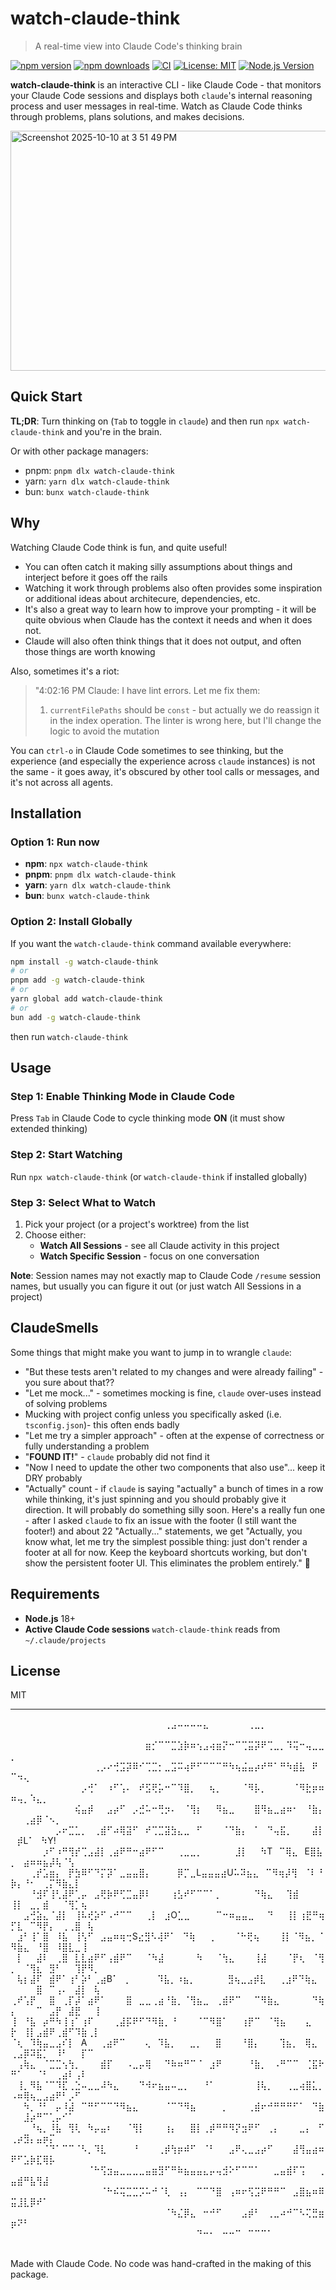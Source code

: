 # watch-claude-think

> A real-time view into Claude Code's thinking brain

[![npm version](https://img.shields.io/npm/v/watch-claude-think.svg)](https://www.npmjs.com/package/watch-claude-think)
[![npm downloads](https://img.shields.io/npm/dm/watch-claude-think.svg)](https://www.npmjs.com/package/watch-claude-think)
[![CI](https://github.com/bporterfield/watch-claude-think/actions/workflows/ci.yml/badge.svg)](https://github.com/bporterfield/watch-claude-think/actions/workflows/ci.yml)
[![License: MIT](https://img.shields.io/badge/License-MIT-yellow.svg)](https://opensource.org/licenses/MIT)
[![Node.js Version](https://img.shields.io/node/v/watch-claude-think.svg)](https://nodejs.org)

**watch-claude-think** is an interactive CLI - like Claude Code - that monitors your Claude Code sessions and displays both `claude`'s internal reasoning process and user messages in real-time. Watch as Claude Code thinks through problems, plans solutions, and makes decisions.

<img width="1135" height="384" alt="Screenshot 2025-10-10 at 3 51 49 PM" src="https://github.com/user-attachments/assets/530ea39f-45db-4756-b5e2-b894d0323a63" />

## Quick Start

**TL;DR**: Turn thinking on (`Tab` to toggle in `claude`) and then run `npx watch-claude-think` and you're in the brain.

Or with other package managers:

- pnpm: `pnpm dlx watch-claude-think`
- yarn: `yarn dlx watch-claude-think`
- bun: `bunx watch-claude-think`

## Why

Watching Claude Code think is fun, and quite useful!

- You can often catch it making silly assumptions about things and interject before it goes off the rails
- Watching it work through problems also often provides some inspiration or additional ideas about architecure, dependencies, etc.
- It's also a great way to learn how to improve your prompting - it will be quite obvious when Claude has the context it needs and when it does not.
- Claude will also often think things that it does not output, and often those things are worth knowing

Also, sometimes it's a riot:

> "4:02:16 PM Claude: I have lint errors. Let me fix them:
>
> 1.  `currentFilePaths` should be `const` - but actually we do reassign it in the index operation. The linter is wrong here, but I'll change the logic to avoid the mutation

You can `ctrl-o` in Claude Code sometimes to see thinking, but the experience (and especially the experience across `claude` instances) is not the same - it goes away, it's obscured by other tool calls or messages, and it's not across all agents.

## Installation

### Option 1: Run now

- **npm**: `npx watch-claude-think`
- **pnpm**: `pnpm dlx watch-claude-think`
- **yarn**: `yarn dlx watch-claude-think`
- **bun**: `bunx watch-claude-think`

### Option 2: Install Globally

If you want the `watch-claude-think` command available everywhere:

```bash
npm install -g watch-claude-think
# or
pnpm add -g watch-claude-think
# or
yarn global add watch-claude-think
# or
bun add -g watch-claude-think
```

then run `watch-claude-think`

## Usage

### Step 1: Enable Thinking Mode in Claude Code

Press `Tab` in Claude Code to cycle thinking mode **ON** (it must show extended thinking)

### Step 2: Start Watching

Run `npx watch-claude-think` (or `watch-claude-think` if installed globally)

### Step 3: Select What to Watch

1. Pick your project (or a project's worktree) from the list
2. Choose either:
   - **Watch All Sessions** - see all Claude activity in this project
   - **Watch Specific Session** - focus on one conversation

**Note**: Session names may not exactly map to Claude Code `/resume` session names, but usually you can figure it out (or just watch All Sessions in a project)

## ClaudeSmells

Some things that might make you want to jump in to wrangle `claude`:

- "But these tests aren't related to my changes and were already failing" - you sure about that??
- "Let me mock..." - sometimes mocking is fine, `claude` over-uses instead of solving problems
- Mucking with project config unless you specifically asked (i.e. `tsconfig.json`)- this often ends badly
- "Let me try a simpler approach" - often at the expense of correctness or fully understanding a problem
- "**FOUND IT!**" - `claude` probably did not find it
- "Now I need to update the other two components that also use"... keep it DRY probably
- "Actually" count - if `claude` is saying "actually" a bunch of times in a row while thinking, it's just spinning and you should probably give it direction. It will probably do something silly soon. Here's a really fun one - after I asked `claude` to fix an issue with the footer (I still want the footer!) and about 22 "Actually..." statements, we get "Actually, you know what, let me try the simplest possible thing: just don't render a footer at all for now. Keep the keyboard shortcuts working, but don't show the persistent footer UI. This eliminates the problem entirely." 🤠

## Requirements

- **Node.js** 18+
- **Active Claude Code sessions** `watch-claude-think` reads from `~/.claude/projects`

## License

MIT

---

⠀⠀⠀⠀⠀⠀⠀⠀⠀⠀⠀⠀⠀⠀⠀⠀⠀⠀⠀⠀⠀⠀⠀⠀⢀⣠⠤⠤⠤⠤⣄⠀⠀⠀⠀⠀⠀⢀⣀⡀⠀⠀⠀⠀⠀⠀⠀⠀⠀⠀⠀⠀⠀⠀⠀⠀⠀⠀⠀⠀
⠀⠀⠀⠀⠀⠀⠀⠀⠀⠀⠀⠀⠀⠀⠀⠀⠀⠀⠀⠀⠀⣶⡊⠉⠉⣉⣱⡷⠶⢢⣠⢴⣶⡝⠒⠉⢉⣭⡽⠟⢉⣀⡀⠹⢭⠒⢤⣀⣀⡀⠀⠀⠀⠀⠀⠀⠀⠀⠀⠀⠀⠀⠀
⠀⠀⠀⠀⠀⠀⠀⠀⠀⠀⠀⠀⠀⢀⡠⠔⢚⣩⡽⠿⠊⢉⣉⡂⣀⣩⠭⢴⠟⠋⠉⠉⠉⠛⠳⢦⣬⣤⡴⠞⠛⠁⠛⠳⣾⣧⠀⠟⠀⠉⠲⢄⠀⠀⠀⠀⠀⠀⠀⠀⠀⠀⠀
⠀⠀⠀⠀⠀⠀⠀⠀⠀⠀⠀⡠⢚⠁⠀⠰⠋⢡⠄⠀⠞⣫⢟⡥⠒⠉⠹⣿⡀⠀⠀⢦⡀⠀⠀⠀⠈⠻⡧⡀⠀⠀⠀⠀⠈⠻⣗⡶⠶⠶⢤⡀⠱⣄⡀⠀⠀⠀⠀⠀⠀⠀⠀
⠀⠀⠀⠀⠀⠀⠀⠀⠀⠀⢮⣤⡾⠀⠀⣠⡴⠋⠀⡠⣚⠥⠒⢛⡲⠄⠀⠈⢻⡆⠀⠀⠻⣦⣀⠀⠀⠀⣿⠻⣦⣀⣴⠶⠂⠀⠘⣷⡄⠀⠀⢀⣴⡿⠈⠢⡀⠀⠀⠀⠀⠀⠀
⠀⠀⠀⠀⠀⠀⠀⡠⠖⣉⣁⡀⠀⢀⣾⠋⠴⢿⣽⠋⠀⠞⢉⣉⣽⣳⣄⣀⠀⠋⠀⠀⠀⠈⠙⣷⡄⠀⠁⠀⠙⢤⣯⡀⠀⠀⠀⣼⡇⠀⡾L⠁⠀⠳Y!⠀⠀⠀⠀⠀
⠀⠀⠀⠀⠀⡰⠋⠰⠛⢻⡞⢉⣠⣼⡇⢀⣴⠟⠛⠒⣴⠟⠋⠉⠀⠀⢀⣀⣀⡀⠀⠀⠀⠀⠀⣸⡇⠀⠀⠳T⠀⠉⢿⣄⠀E⣿⣧⡀⠀⣴⠶⠶⣦⡼⢧⠈⢣⠀⠀⠀⠀
⠀⠀⠀⢀⡞⣡⣶⡄⠀⡟⣳⠿⠋⠙⡍⡽⠁⣀⣤⣤⣿⡄⠀⠀⠀⠀⡿⡉⣀L⣤⣤⣤⣴U⠥⠽⣦⣄⠀⠉⠻⢶⡼⢻⠀⠈⠇⠘⡷⡄⠘⠂⠀⢀⡍⠻⣷⣄⡇⠀⠀⠀
⠀⠀⠀⠘⣺⠏⢸⢃⣼⠟⢁⡤⠀⣠⢟⡷⠟⢋⣉⣤⡿⠇⠀⠀⠀⢰⣣⠞⠋⠉⠉⠁⡀⠀⠀⠀⠀⠀⠙⢷⣄⠀⠀⢹⣾⠀⠀⠀⠀⢸⡇⠀⣀⡀⣾⠀⠀⠈⢻⡁⢦⠀⠀
⠀⠀⣠⢚⣵⣄⠈⣼⡇⠀⢸⠧⢞⡵⠋⠠⠚⠉⠉⠀⠀⢀⡇⠀⣰O⣁⣀⠀⠀⠀⠀⠉⠒⠶⣤⣤⣀⠀⠀⠙⠀⠀⢸⡇⢰⣟⠛⢶⡋⣇⠀⠉⠻⡟⡄⠀⢀⢀⣿⠀⢧⠀
⠀⣰⠃⢸⠁⣿⠀⠸⣧⠀⢸⢣⠋⠀⣠⣤⠶⢶⢒S⣔⣻⠣⢼⠟⠁⠀⠙⢷⠀⠀⢀⠀⠀⠀⠈⠓⢟⢦⠀⠀⠀⢸⡇⠈⠻⣦⡀⠈⠻⣷⣄⠀⠘⣿⠀⠸⣿⣇⣀⢸⠀
⠀⡇⠀⠀⣼⠇⠀⢀⣿⠀⣇⣇⣴⠟⠋⢠⣾⠟⠉⠀⠀⠈⠳⣼⠀⠀⠀⠀⠀⠳⠀⠀⠈⢳⣄⠀⠀⠀⢸⣼⠀⠀⠀⠈⡟⢆⠀⠈⢻⡀⠀⠈⢻⣆⠀⣻⠃⠀⠀⢹⡟⠻⡀
⠀⢧⡆⣼⠏⠀⣾⠟⠁⢰⠃⡵⠃⢀⣴B⠁⠀⡀⠀⠀⠀⠀⠹⣧⡀⠰⣦⡀⠀⠀⠀⠀⠀⣻⢦⣀⣠⡾⣇⠀⠀⢀⣰⠟⠙⢷⣄⠀⠀⠀⠀⠀⣿⠀⠉⢠⠄⠀⣼⡇⠀⢧
⢀⠞⢡⡟⠀⠀⣿⠀⢀⡏⡼⠁⣴⠟⠁⠀⠀⠀⣿⠀⣀⣀⢀⣴⠘⣷⡀⠈⢻⣦⣀⠀⢀⣾⠟⠉⠀⠀⠉⠻⣷⣄⠀⠀⠀⠀⠀⠙⢷⡄⠀⠀⠀⠉⠀⣠⡟⠀⣼⣟⠀⠀⢸
⢸⠀⠘⣧⠀⡴⠛⠳⢸⢰⠁⢰⠏⠀⠀⠀⢀⣼⡯⠟⠋⠙⠻⣷⡀⠘⠀⠀⠀⠈⠉⠻⣿⠁⠀⠀⢰⡟⠉⠀⠈⢻⣦⠀⠀⠀⣄⠀⠀⡗⠀⢸⡇⣠⣾⠟⢀⣾⠋⠹⣷⢀⡇
⠈⢆⠀⠹⢷⣤⣀⣠⠎⡇⠀A⠀⠀⢀⣴⠟⠉⠀⠀⠀⢄⠀⠹⣧⡀⠀⠀⣀⡀⠀⠀⣿⠀⠀⠀⠘⣿⡄⠀⠀⠀⢹⣦⡀⠀⢿⣄⠀⢀⣠⡿⠽⣯⡁⠀⠸⠃⠀⠀⡏⠉⠀
⠀⢠⢷⣄⠀⠈⣉⣉⢢⢳⡀⠀⠀⠀⣾⡏⠀⠀⠠⣀⡤⢿⠀⠀⠙⠷⠶⠛⠉⠈⠀⣰⠟⠀⠀⠀⠀⠘⣷⡀⠀⠠⠛⠉⠉⠀⢈⣯⠗⠛⠁⠀⠀⠈⠃⠀⢀⣴⠇⢠⠇⠀⠀
⠀⢸⡀⠻⣧⠈⠉⠹⣏⢀⣑⠤⣀⣀⠼⠳⣄⠀⠀⠀⠙⠺⠖⣦⣤⠤⣀⡀⠀⠀⠘⠁⠀⠀⠀⠀⠀⠀⢸⢧⡀⠀⠀⢀⣀⢴⣿⣅⡀⠠⠶⢿⢦⣀⣠⣴⠟⠃⡠⠋⠀⠀⠀
⠀⠀⠳⡀⠘⠃⠀⡤⠸⣼⠀⠉⠛⠋⠉⠉⠙⠻⣦⣄⠀⠀⠀⠀⠈⠉⠙⠻⣦⠀⠀⠀⠀⡀⠀⠀⠀⢀⣾⠖⠚⠛⠛⠛⠋⠁⠀⠙⣷⠀⠀⣸⡴⠛⠉⢁⡤⠊⠁⠀⠀⠀⠀
⠀⠀⠀⠘⢦⡀⠸⣧⠀⢻⢇⠀⠳⡤⣤⠆⠀⠀⠈⢻⡇⠀⠀⠀⢰⡄⠀⠀⣿⡇⢀⡾⠛⠛⠻⡝⣲⠟⠋⠀⢀⡄⠀⠀⠀⣀⡄⠀⠋⢀⡴⣻⡄⣤⡶⡍⠀⠀⠀⠀⠀⠀⠀
⠀⠀⠀⠀⠀⠈⠙⠁⠉⠉⠈⠣⡀⠹⣇⠀⠀⠀⠀⠘⠀⠀⠀⢀⡾⢳⡶⠾⠋⠀⠈⠃⠀⠀⣠⠟⢄⣀⣠⡴⠋⠀⠀⠀⣼⢻⣤⣴⠶⠟⠋⣡⡷⣏⢿⡧⠀⠀⠀⠀⠀⠀⠀
⠀⠀⠀⠀⠀⠀⠀⠀⠀⠀⠀⠀⠈⠓⢫⣲⣤⣀⣀⣀⣀⣤⣶⣻⠋⠛⠷⣦⣤⣤⣄⡤⢤⣺⠕⠋⠉⠉⠁⠀⠀⣀⣤⣾⠏⢩⠀⠀⢀⣤⣾⠛⣧⢻⣼⠀⠀⠀⠀⠀⠀⠀⠀
⠀⠀⠀⠀⠀⠀⠀⠀⠀⠀⠀⠀⠀⠀⠈⠓⠮⢭⣉⣉⡩⠥⠚⠈⢇⠀⢠⡄⠀⠉⠉⠙⣿⠀⢠⠶⠖⢫⣩⠟⠛⠛⠉⠀⣠⣿⣦⠶⠿⣭⣸⣇⡿⠞⠁⠀⠀⠀⠀⠀⠀⠀⠀
⠀⠀⠀⠀⠀⠀⠀⠀⠀⠀⠀⠀⠀⠀⠀⠀⠀⠀⠀⠀⠀⠀⠀⠀⠈⠳⣌⡿⣄⠀⠒⠚⠋⠀⠀⠀⣠⡾⠃⠀⢀⣀⠴⠚⠉⠣⢍⣛⣶⡶⠝⠃⠀⠀⠀⠀⠀⠀⠀⠀⠀⠀⠀
⠀⠀⠀⠀⠀⠀⠀⠀⠀⠀⠀⠀⠀⠀⠀⠀⠀⠀⠀⠀⠀⠀⠀⠀⠀⠀⠀⠀⠀⠙⠒⠂⠀⠒⠒⠉⠀⠉⠉⠉⠁⠀⠀⠀⠀⠀⠀⠀⠀⠀⠀⠀⠀⠀⠀⠀⠀⠀⠀⠀⠀⠀⠀

Made with Claude Code. No code was hand-crafted in the making of this package.
